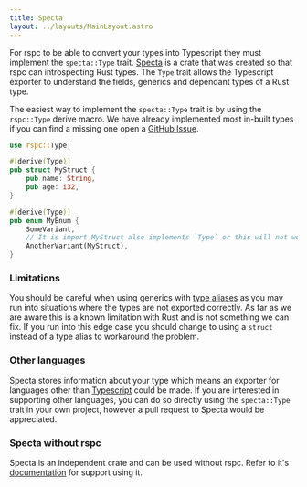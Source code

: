 ```yaml
---
title: Specta
layout: ../layouts/MainLayout.astro
---
```


For rspc to be able to convert your types into Typescript they must implement the `specta::Type` trait. [Specta](https://github.com/oscartbeaumont/rspc/tree/main/specta) is a crate that was created so that rspc can introspecting Rust types. The `Type` trait allows the Typescript exporter to understand the fields, generics and dependant types of a Rust type.

The easiest way to implement the `specta::Type` trait is by using the `rspc::Type` derive macro. We have already implemented most in-built types if you can find a missing one open a [GitHub Issue](https://github.com/oscartbeaumont/rspc).

```rust
use rspc::Type;

#[derive(Type)]
pub struct MyStruct {
    pub name: String,
    pub age: i32,
}

#[derive(Type)]
pub enum MyEnum {
    SomeVariant,
    // It is import MyStruct also implements `Type` or this will not work
    AnotherVariant(MyStruct),
}
```

### Limitations

You should be careful when using generics with [type aliases](https://doc.rust-lang.org/reference/items/type-aliases.html) as you may run into situations where the types are not exported correctly. As far as we are aware this is a known limitation with Rust and is not something we can fix. If you run into this edge case you should change to using a `struct` instead of a type alias to workaround the problem.

### Other languages

Specta stores information about your type which means an exporter for languages other than [Typescript](https://www.typescriptlang.org) could be made. If you are interested in supporting other languages, you can do so directly using the `specta::Type` trait in your own project, however a pull request to Specta would be appreciated.

### Specta without rspc

Specta is an independent crate and can be used without rspc. Refer to it's [documentation](https://docs.rs/specta) for support using it.